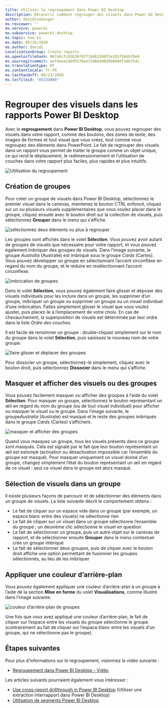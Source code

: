```yaml
---
title: Utiliser le regroupement dans Power BI Desktop
description: Découvrir comment regrouper des visuels dans Power BI Desktop
author: davidiseminger
ms.reviewer: ''
ms.service: powerbi
ms.subservice: powerbi-desktop
ms.topic: how-to
ms.date: 05/26/2020
ms.author: davidi
LocalizationGroup: Create reports
ms.openlocfilehash: 067a9cfc63b36f97716d61580f2e191756dbf0e6
ms.sourcegitcommit: eef4eee24695570ae3186b4d8d99660df16bf54c
ms.translationtype: HT
ms.contentlocale: fr-FR
ms.lasthandoff: 06/23/2020
ms.locfileid: "85233868"
---
```

# <a name="group-visuals-in-power-bi-desktop-reports"></a>Regrouper des visuels dans les rapports Power BI Desktop
Avec le **regroupement** dans **Power BI Desktop**, vous pouvez regrouper des visuels dans votre rapport, comme des boutons, des zones de texte, des images de formes et tout visuel que vous créez, tout comme vous regroupez des éléments dans PowerPoint. Le fait de regrouper des visuels dans un rapport vous permet de traiter le groupe comme un objet unique, ce qui rend le déplacement, le redimensionnement et l’utilisation de couches dans votre rapport plus faciles, plus rapides et plus intuitifs.

![Utilisation du regroupement](media/desktop-grouping-visuals/grouping-visuals-01.png)


## <a name="creating-groups"></a>Création de groupes

Pour créer un groupe de visuels dans Power BI Desktop, sélectionnez le premier visuel dans le canevas, maintenez le bouton CTRL enfoncé, cliquez sur un ou plusieurs visuels supplémentaires que vous voulez placer dans le groupe, cliquez ensuite avec le bouton droit sur la collection de visuels, puis sélectionnez **Grouper** dans le menu qui s’affiche.

![sélectionnez deux éléments ou plus à regrouper](media/desktop-grouping-visuals/grouping-visuals-02.png)

Les groupes sont affichés dans le volet **Sélection**. Vous pouvez avoir autant de groupes de visuels que nécessaire pour votre rapport, et vous pouvez également imbriquer des groupes de visuels. Dans l’image suivante, le groupe *Australia* (Australie) est imbriqué sous le groupe *Cards* (Cartes). Vous pouvez développer un groupe en sélectionnant l’accent circonflexe en regard du nom du groupe, et le réduire en resélectionnant l’accent circonflexe. 

![imbrication de groupes](media/desktop-grouping-visuals/grouping-visuals-03.png)

Dans le volet **Sélection**, vous pouvez également faire glisser et déposer des visuels individuels pour les inclure dans un groupe, les supprimer d’un groupe, imbriquer un groupe ou supprimer un groupe ou un visuel individuel d’une imbrication. Faites simplement glisser le visuel que vous voulez ajuster, puis placez-le à l’emplacement de votre choix. En cas de chevauchement, la superposition de visuels est déterminée par leur ordre dans la liste *Ordre des couches*.

Il est facile de renommer un groupe : double-cliquez simplement sur le nom du groupe dans le volet **Sélection**, puis saisissez le nouveau nom de votre groupe.

![faire glisser et déplacer des groupes](media/desktop-grouping-visuals/grouping-visuals-04.png)

Pour dissocier un groupe, sélectionnez-le simplement, cliquez avec le bouton droit, puis sélectionnez **Dissocier** dans le menu qui s’affiche.

## <a name="hide-and-show-visuals-or-groups"></a>Masquer et afficher des visuels ou des groupes

Vous pouvez facilement masquer ou afficher des groupes à l’aide du volet **Sélection**. Pour masquer un groupe, sélectionnez le bouton représentant un œil en regard du nom du groupe (ou de tout visuel individuel) pour afficher ou masquer le visuel ou le groupe. Dans l’image suivante, le groupe*Australia* (Australie) est masqué et le reste des groupes imbriqués dans le groupe *Cards*  (Cartes) s’affichent.


![masquer et afficher des groupes](media/desktop-grouping-visuals/grouping-visuals-05.png)

Quand vous masquez un groupe, tous les visuels présents dans ce groupe sont masqués. Cela est signalé par le fait que leur bouton représentant un œil est estompé (activation ou désactivation impossible car l’ensemble du groupe est masqué). Pour masquer uniquement un visuel donné d’un groupe, changez simplement l’état du bouton représentant un œil en regard de ce visuel : seul ce visuel dans le groupe est alors masqué.

## <a name="selecting-visuals-within-a-group"></a>Sélection de visuels dans un groupe

Il existe plusieurs façons de parcourir et de sélectionner des éléments dans un groupe de visuels. La liste suivante décrit le comportement obtenu :

* Le fait de cliquer sur un espace vide dans un groupe (par exemple, un espace blanc entre des visuels) ne sélectionne rien
* Le fait de cliquer sur un visuel dans un groupe sélectionne l’ensemble du groupe ; un deuxième clic sélectionne le visuel en question
* Le fait de sélectionner un groupe, puis un autre objet sur le canevas de rapport, et de sélectionner ensuite **Grouper** dans le menu contextuel crée un groupe imbriqué
* Le fait de sélectionner deux groupes, puis de cliquer avec le bouton droit affiche une option permettant de fusionner les groupes sélectionnés, au lieu de les imbriquer

## <a name="apply-background-color"></a>Appliquer une couleur d’arrière-plan

Vous pouvez également appliquer une couleur d’arrière-plan à un groupe à l’aide de la section **Mise en forme** du volet **Visualisations**, comme illustré dans l’image suivante. 

![couleur d’arrière-plan de groupes](media/desktop-grouping-visuals/grouping-visuals-06.png)

Une fois que vous avez appliqué une couleur d’arrière-plan, le fait de cliquer sur l’espace entre les visuels du groupe sélectionne le groupe (contrairement au fait de cliquer sur l’espace blanc entre les visuels d’un groupe, qui ne sélectionne pas le groupe). 


## <a name="next-steps"></a>Étapes suivantes
Pour plus d’informations sur le regroupement, visionnez la vidéo suivante :

* [Regroupement dans Power BI Desktop - Vidéo](https://youtu.be/sf4n7VXoQHY?t=10)

Les articles suivants pourraient également vous intéresser :

* [Use cross-report drillthrough in Power BI Desktop](desktop-cross-report-drill-through.md) (Utiliser une extraction interrapport dans Power BI Desktop)
* [Utilisation de segments Power BI Desktop](../visuals/power-bi-visualization-slicers.md)
